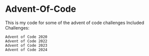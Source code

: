 # Advent-Of-Code
This is my code for some of the advent of code challenges
Included Challenges:

 	Advent of Code 2020 
	Advent of Code 2022
	Advent of Code 2023
	Advent of Code 2024
